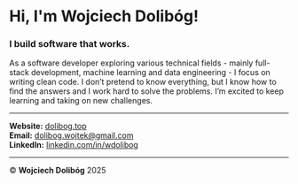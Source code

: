 # Hi, I'm Wojciech Dolibóg!  

### I build software that works.  

As a software developer exploring various technical fields - mainly full-stack development, machine learning and data engineering - I focus on writing clean code. I don’t pretend to know everything, but I know how to find the answers and I work hard to solve the problems. I’m excited to keep learning and taking on new challenges.  

--- 

**Website:** [dolibog.top](https://dolibog.top)  
**Email:** [dolibog.wojtek@gmail.com](mailto:dolibog.wojtek@gmail.com)  
**LinkedIn:** [linkedin.com/in/wdolibog](https://linkedin.com/in/wdolibog/)  

---

© **Wojciech Dolibóg** 2025  
